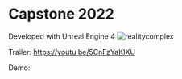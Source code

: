 # Capstone 2022

Developed with Unreal Engine 4
![realitycomplex](https://user-images.githubusercontent.com/54999435/164120274-b56b60db-f455-479c-b968-777f3842b0f2.png)


Trailer: https://youtu.be/5CnFzYaKIXU

Demo:
